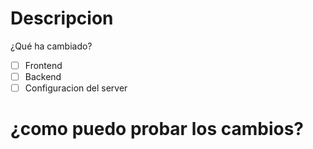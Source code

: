 # Descripcion 
¿Qué ha cambiado?

- [ ] Frontend
- [ ] Backend
- [ ] Configuracion del server

# ¿como puedo probar los cambios?
